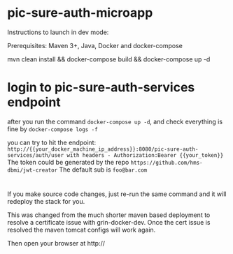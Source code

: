 # pic-sure-auth-microapp

Instructions to launch in dev mode:

Prerequisites: Maven 3+, Java, Docker and docker-compose

mvn clean install && docker-compose build && docker-compose up -d

# login to pic-sure-auth-services endpoint
after you run the command `docker-compose up -d`, and check everything is fine by `docker-compose logs -f`

you can try to hit the endpoint: `http://{{your_docker_machine_ip_address}}:8080/pic-sure-auth-services/auth/user
with headers - Authorization:Bearer {{your_token}}`
The token could be generated by the repo `https://github.com/hms-dbmi/jwt-creator`
The default sub is `foo@bar.com`

#
If you make source code changes, just re-run the same command and it will redeploy the stack for you.

This was changed from the much shorter maven based deployment to resolve a certificate issue with grin-docker-dev. Once the cert issue is resolved the maven tomcat configs will work again.

Then open your browser at http://<your docker-machine ip>


